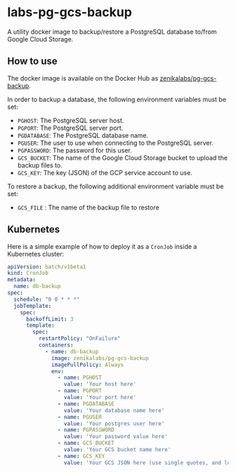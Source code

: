 # labs-pg-gcs-backup

A utility docker image to backup/restore a PostgreSQL database to/from Google Cloud Storage.

## How to use

The docker image is available on the Docker Hub
as [zenikalabs/pg-gcs-backup](https://hub.docker.com/r/zenikalabs/pg-gcs-backup).

In order to backup a database, the following environment variables must be set:

- `PGHOST`: The PostgreSQL server host.
- `PGPORT`: The PostgreSQL server port.
- `PGDATABASE`: The PostgreSQL database name.
- `PGUSER`: The user to use when connecting to the PostgreSQL server.
- `PGPASSWORD`: The password for this user.
- `GCS_BUCKET`: The name of the Google Cloud Storage bucket to upload the backup files to.
- `GCS_KEY`: The key (JSON) of the GCP service account to use.

To restore a backup, the following additional environment variable must be set:
- `GCS_FILE` : The name of the backup file to restore 


## Kubernetes

Here is a simple example of how to deploy it as a `CronJob` inside a Kubernetes cluster:

```yaml
apiVersion: batch/v1beta1
kind: CronJob
metadata:
  name: db-backup
spec:
  schedule: "0 0 * * *"
  jobTemplate:
    spec:
      backoffLimit: 3
      template:
        spec:
          restartPolicy: "OnFailure"
          containers:
            - name: db-backup
              image: zenikalabs/pg-gcs-backup
              imagePullPolicy: Always
              env:
                - name: PGHOST
                  value: 'Your host here'
                - name: PGPORT
                  value: 'Your port here'
                - name: PGDATABASE
                  value: 'Your database name here'
                - name: PGUSER
                  value: 'Your postgres user here'
                - name: PGPASSWORD
                  value: 'Your password value here'
                - name: GCS_BUCKET
                  value: 'Your GCS bucket name here'
                - name: GCS_KEY
                  value: 'Your GCS JSON here (use single quotes, and look into using a secret instead)'
```
